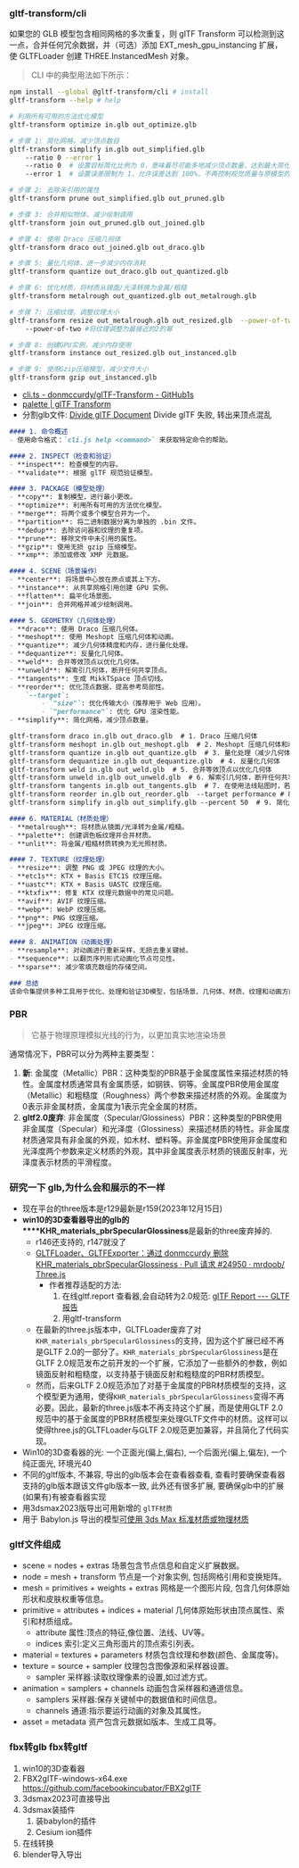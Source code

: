 ### gltf-transform/cli
如果您的 GLB 模型包含相同网格的多次重复，则 glTF Transform 可以检测到这一点，合并任何冗余数据，并（可选）添加 EXT_mesh_gpu_instancing 扩展，使 GLTFLoader 创建 THREE.InstancedMesh 对象。
> CLI 中的典型用法如下所示：
```bash
npm install --global @gltf-transform/cli # install
gltf-transform --help # help

# 利用所有可用的方法优化模型
gltf-transform optimize in.glb out_optimize.glb
```

```bash
# 步骤 1: 简化网格，减少顶点数目  
gltf-transform simplify in.glb out_simplified.glb  
	--ratio 0 --error 1
	--ratio 0  # 设置目标简化比例为 0，意味着尽可能多地减少顶点数量，达到最大简化效果  
	--error 1  # 设置误差限制为 1，允许误差达到 100%，不再控制视觉质量与原模型的差异

# 步骤 2: 去除未引用的属性  
gltf-transform prune out_simplified.glb out_pruned.glb  

# 步骤 3: 合并相似物体，减少绘制调用  
gltf-transform join out_pruned.glb out_joined.glb  

# 步骤 4: 使用 Draco 压缩几何体  
gltf-transform draco out_joined.glb out_draco.glb  

# 步骤 5: 量化几何体，进一步减少内存消耗  
gltf-transform quantize out_draco.glb out_quantized.glb  

# 步骤 6: 优化材质，将材质从镜面/光泽转换为金属/粗糙  
gltf-transform metalrough out_quantized.glb out_metalrough.glb  

# 步骤 7: 压缩纹理，调整纹理大小  
gltf-transform resize out_metalrough.glb out_resized.glb  --power-of-two nearest 
	--power-of-two #将纹理调整为最接近的2的幂

# 步骤 8: 创建GPU实例，减少内存使用  
gltf-transform instance out_resized.glb out_instanced.glb  

# 步骤 9: 使用Gzip压缩模型，减少文件大小  
gltf-transform gzip out_instanced.glb


```
- [cli.ts - donmccurdy/glTF-Transform - GitHub1s](https://github1s.com/donmccurdy/glTF-Transform/blob/HEAD/packages/cli/src/cli.ts#L338)
- [palette | glTF Transform](https://gltf-transform.dev/modules/functions/functions/palette)
- 分割glb文件:  [Divide glTF Document](https://gist.github.com/donmccurdy/c718bc71163dcd20f8080e9f0d22c3fe) Divide glTF 失败, 转出来顶点混乱

```markdown
#### 1. 命令概述
- 使用命令格式：`cli.js help <command>` 来获取特定命令的帮助。

#### 2. INSPECT（检查和验证）
- **inspect**: 检查模型的内容。
- **validate**: 根据 glTF 规范验证模型。

#### 3. PACKAGE（模型处理）
- **copy**: 复制模型，进行最小更改。
- **optimize**: 利用所有可用的方法优化模型。
- **merge**: 将两个或多个模型合并为一个。
- **partition**: 将二进制数据分离为单独的 .bin 文件。
- **dedup**: 去除访问器和纹理的重复项。
- **prune**: 移除文件中未引用的属性。
- **gzip**: 使用无损 gzip 压缩模型。
- **xmp**: 添加或修改 XMP 元数据。

#### 4. SCENE（场景操作）
- **center**: 将场景中心放在原点或其上下方。
- **instance**: 从共享网格引用创建 GPU 实例。
- **flatten**: 扁平化场景图。
- **join**: 合并网格并减少绘制调用。

#### 5. GEOMETRY（几何体处理）
- **draco**: 使用 Draco 压缩几何体。
- **meshopt**: 使用 Meshopt 压缩几何体和动画。
- **quantize**: 减少几何体精度和内存，进行量化处理。
- **dequantize**: 反量化几何体。
- **weld**: 合并等效顶点以优化几何体。
- **unweld**: 解索引几何体，断开任何共享顶点。
- **tangents**: 生成 MikkTSpace 顶点切线。
- **reorder**: 优化顶点数据，提高参考局部性。
	`--target`:
		- `"size"`: 优化传输大小（推荐用于 Web 应用）。
		- `"performance"`: 优化 GPU 渲染性能。
- **simplify**: 简化网格，减少顶点数量。

gltf-transform draco in.glb out_draco.glb  # 1. Draco 压缩几何体
gltf-transform meshopt in.glb out_meshopt.glb  # 2. Meshopt 压缩几何体和动画
gltf-transform quantize in.glb out_quantize.glb  # 3. 量化处理（减少几何体精度和内存）
gltf-transform dequantize in.glb out_dequantize.glb  # 4. 反量化几何体
gltf-transform weld in.glb out_weld.glb  # 5. 合并等效顶点以优化几何体
gltf-transform unweld in.glb out_unweld.glb  # 6. 解索引几何体，断开任何共享顶点
gltf-transform tangents in.glb out_tangents.glb  # 7. 在使用法线贴图时，若需确保渲染的一致性和视觉质量，尤其在不同软件之间转换模型时，应使用 `gltf-transform tangents` 生成 MikkTSpace 顶点切线。
gltf-transform reorder in.glb out_reorder.glb  --target performance # 8. 优化顶点数据的引用局部性是指重新排列顶点数据的顺序(程序访问数据时倾向于访问相邻的、最近使用的数据)
gltf-transform simplify in.glb out_simplify.glb --percent 50  # 9. 简化网格，减少顶点数量

#### 6. MATERIAL（材质处理）
- **metalrough**: 将材质从镜面/光泽转为金属/粗糙。
- **palette**: 创建调色板纹理并合并材质。
- **unlit**: 将金属/粗糙材质转换为无光照材质。

#### 7. TEXTURE（纹理处理）
- **resize**: 调整 PNG 或 JPEG 纹理的大小。
- **etc1s**: KTX + Basis ETC1S 纹理压缩。
- **uastc**: KTX + Basis UASTC 纹理压缩。
- **ktxfix**: 修复 KTX 纹理元数据中的常见问题。
- **avif**: AVIF 纹理压缩。
- **webp**: WebP 纹理压缩。
- **png**: PNG 纹理压缩。
- **jpeg**: JPEG 纹理压缩。

#### 8. ANIMATION（动画处理）
- **resample**: 对动画进行重新采样，无损去重关键帧。
- **sequence**: 以翻页序列形式动画化节点可见性。
- **sparse**: 减少零填充数组的存储空间。

### 总结
该命令集提供多种工具用于优化、处理和验证3D模型，包括场景、几何体、材质、纹理和动画方面的操作，适合于3D内容创作者和开发者提高工作效率与模型质量。
```
### PBR
> 它基于物理原理模拟光线的行为，以更加真实地渲染场景

通常情况下，PBR可以分为两种主要类型：
1. **新**: 金属度（Metallic）PBR：这种类型的PBR基于金属度属性来描述材质的特性。金属度材质通常具有金属质感，如钢铁、铜等。金属度PBR使用金属度（Metallic）和粗糙度（Roughness）两个参数来描述材质的外观。金属度为0表示非金属材质，金属度为1表示完全金属的材质。
2. **gltf2.0废弃**: 非金属度（Specular/Glossiness）PBR：这种类型的PBR使用非金属度（Specular）和光泽度（Glossiness）来描述材质的特性。非金属度材质通常具有非金属的外观，如木材、塑料等。非金属度PBR使用非金属度和光泽度两个参数来定义材质的外观，其中非金属度表示材质的镜面反射率，光泽度表示材质的平滑程度。
### 研究一下 glb,为什么会和展示的不一样
- 现在平台的three版本是r129最新是r159(2023年12月15日)
- **win10的3D查看器导出的glb的****KHR_materials_pbrSpecularGlossiness**是最新的three废弃掉的.
	- r146还支持的, r147就没了
	- [GLTFLoader、GLTFExporter：通过 donmccurdy 删除 KHR_materials_pbrSpecularGlossiness · Pull 请求 #24950 · mrdoob/ Three.js](https://github.com/mrdoob/three.js/pull/24950)
		- 作者推荐适配的方法:
			1. 在线gltf.report 查看器,会自动转为2.0规范: [glTF Report --- GLTF报告](https://gltf.report/)
			2. 用gltf-transform
	- 在最新的three.js版本中，GLTFLoader废弃了对`KHR_materials_pbrSpecularGlossiness`的支持，因为这个扩展已经不再是GLTF 2.0的一部分了。`KHR_materials_pbrSpecularGlossiness`是在GLTF 2.0规范发布之前开发的一个扩展，它添加了一些额外的参数，例如镜面反射和粗糙度，以支持基于镜面反射和粗糙度的PBR材质模型。
	- 然而，后来GLTF 2.0规范添加了对基于金属度的PBR材质模型的支持，这个模型更为通用，使得`KHR_materials_pbrSpecularGlossiness`变得不再必要。因此，最新的three.js版本不再支持这个扩展，而是使用GLTF 2.0规范中的基于金属度的PBR材质模型来处理GLTF文件中的材质。这样可以使得three.js的GLTFLoader与GLTF 2.0规范更加兼容，并且简化了代码实现。
- Win10的3D查看器的光: 一个正面光(偏上,偏右), 一个后面光(偏上,偏左), 一个纯正面光, 环境光40
- 不同的gltf版本, 不兼容, 导出的glb版本会在查看器查看, 查看时要确保查看器支持的glb版本跟该文件glb版本一致, 此外还有很多扩展, 要确保glb中的扩展(如果有)有被查看器实现
- 用3dsmax2023版导出可用新增的 `glTF材质`
- 用于 Babylon.js 导出的模型[可使用 3ds Max 标准材质或物理材质](http://www.tuguan.net/doc/scene-editor/createmodel/software/)

### gltf文件组成
- scene = nodes + extras 场景包含节点信息和自定义扩展数据。
- node = mesh + transform 节点是一个对象实例, 包括网格引用和变换矩阵。 
- mesh = primitives + weights + extras 网格是一个图形片段, 包含几何体原始形状和皮肤权重等信息。
- primitive = attributes + indices + material 几何体原始形状由顶点属性、索引和材质组成。
	- attribute 属性:顶点的特征,像位置、法线、UV等。
	- indices 索引:定义三角形面片的顶点索引列表。
- material = textures + parameters 材质包含纹理和参数(颜色、金属度等)。
- texture = source + sampler 纹理包含图像源和采样器设置。
	- sampler 采样器:读取纹理像素的设置,如过滤方式。
- animation = samplers + channels 动画包含采样器和通道信息。
	- samplers 采样器:保存关键帧中的数据值和时间信息。
	- channels 通道:指示要运行动画的对象及其属性。
- asset = metadata 资产包含元数据如版本、生成工具等。
### fbx转glb fbx转gltf
1. win10的3D查看器
2. FBX2glTF-windows-x64.exe https://github.com/facebookincubator/FBX2glTF
3. 3dsmax2023可直接导出
4. 3dsmax装插件
	1. 装babylon的插件
	2. Cesium ion插件
5. 在线转换
6. blender导入导出
